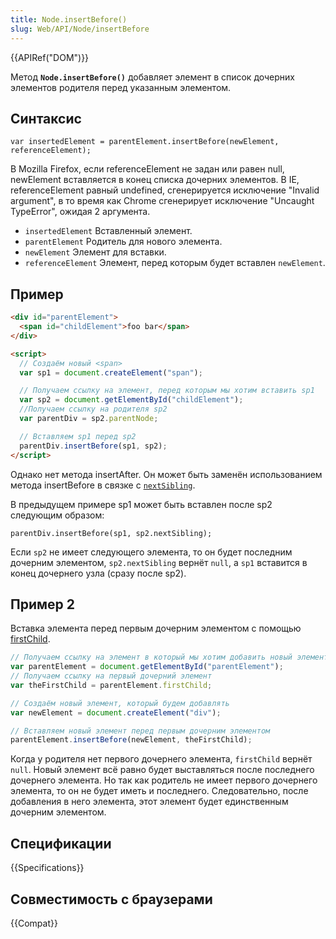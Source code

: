 ```yaml
---
title: Node.insertBefore()
slug: Web/API/Node/insertBefore
---
```


{{APIRef("DOM")}}

Метод **`Node.insertBefore()`** добавляет элемент в список дочерних элементов родителя перед указанным элементом.

## Синтаксис

```
var insertedElement = parentElement.insertBefore(newElement, referenceElement);
```

В Mozilla Firefox, если referenceElement не задан или равен null, newElement вставляется в конец списка дочерних элементов. В IE, referenceElement равный undefined, сгенерируется исключение "Invalid argument", в то время как Chrome сгенерирует исключение "Uncaught TypeError", ожидая 2 аргумента.

- `insertedElement` Вставленный элемент.
- `parentElement` Родитель для нового элемента.
- `newElement` Элемент для вставки.
- `referenceElement` Элемент, перед которым будет вставлен `newElement`.

## Пример

```html
<div id="parentElement">
  <span id="childElement">foo bar</span>
</div>

<script>
  // Создаём новый <span>
  var sp1 = document.createElement("span");

  // Получаем ссылку на элемент, перед которым мы хотим вставить sp1
  var sp2 = document.getElementById("childElement");
  //Получаем ссылку на родителя sp2
  var parentDiv = sp2.parentNode;

  // Вставляем sp1 перед sp2
  parentDiv.insertBefore(sp1, sp2);
</script>
```

Однако нет метода insertAfter. Он может быть заменён использованием метода insertBefore в связке с [`nextSibling`](/ru/docs/DOM/Node.nextSibling).

В предыдущем примере sp1 может быть вставлен после sp2 следующим образом:

```
parentDiv.insertBefore(sp1, sp2.nextSibling);
```

Если `sp2` не имеет следующего элемента, то он будет последним дочерним элементом, `sp2.nextSibling` вернёт `null`, а `sp1` вставится в конец дочернего узла (сразу после sp2).

## Пример 2

Вставка элемента перед первым дочерним элементом с помощью [firstChild](/ru/docs/DOM/Node.firstChild).

```js
// Получаем ссылку на элемент в который мы хотим добавить новый элемент
var parentElement = document.getElementById("parentElement");
// Получаем ссылку на первый дочерний элемент
var theFirstChild = parentElement.firstChild;

// Создаём новый элемент, который будем добавлять
var newElement = document.createElement("div");

// Вставляем новый элемент перед первым дочерним элементом
parentElement.insertBefore(newElement, theFirstChild);
```

Когда у родителя нет первого дочернего элемента, `firstChild` вернёт `null`. Новый элемент всё равно будет выставляться после последнего дочернего элемента. Но так как родитель не имеет первого дочернего элемента, то он не будет иметь и последнего. Следовательно, после добавления в него элемента, этот элемент будет единственным дочерним элементом.

## Спецификации

{{Specifications}}

## Совместимость с браузерами

{{Compat}}
